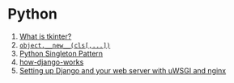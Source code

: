 # Python

1. [What is tkinter?](tkinter.md)
2. [`object.__new__(cls[,...])`](__new__.md)
3. [Python Singleton Pattern](singleton-pattern.md)
4. [how-django-works](django.md)
4. [Setting up Django and your web server with uWSGI and nginx](centos-nginx-uwsgi-deploy-django.md)

